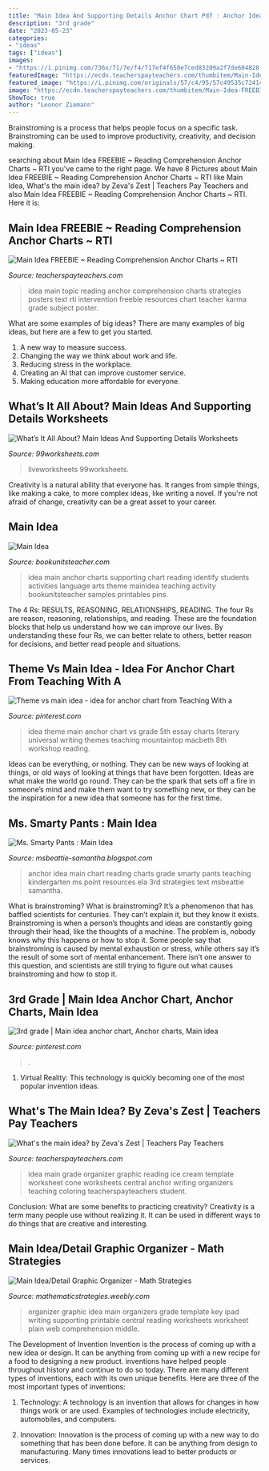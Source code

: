 ```yaml
---
title: "Main Idea And Supporting Details Anchor Chart Pdf : Anchor Idea Main Chart Reading Charts Grade Smarty Pants Teaching Kindergarten Ms Point Resources Ela 3rd Strategies Text Msbeattie Samantha"
description: "3rd grade"
date: "2023-05-23"
categories:
- "ideas"
tags: ["ideas"]
images:
- "https://i.pinimg.com/736x/71/7e/f4/717ef4f650e7ced83209a2f7de604828.jpg"
featuredImage: "https://ecdn.teacherspayteachers.com/thumbitem/Main-Idea-FREEBIE-Reading-Comprehension-Anchor-Charts-RTI-Intervention-1740347-1487717249/original-1740347-3.jpg"
featured_image: "https://i.pinimg.com/originals/57/c4/95/57c49535c724140cc1c8d91ad9ab3ebd.jpg"
image: "https://ecdn.teacherspayteachers.com/thumbitem/Main-Idea-FREEBIE-Reading-Comprehension-Anchor-Charts-RTI-Intervention-1740347-1487717249/original-1740347-3.jpg"
ShowToc: true
author: "Leonor Ziemann"
---
```



Brainstroming is a process that helps people focus on a specific task. Brainstroming can be used to improve productivity, creativity, and decision making.

	

		
searching about Main Idea FREEBIE ~ Reading Comprehension Anchor Charts ~ RTI you've came to the right page. We have 8 Pictures about Main Idea FREEBIE ~ Reading Comprehension Anchor Charts ~ RTI like Main Idea, What&#039;s the main idea? by Zeva&#039;s Zest | Teachers Pay Teachers and also Main Idea FREEBIE ~ Reading Comprehension Anchor Charts ~ RTI. Here it is:
		
    
## Main Idea FREEBIE ~ Reading Comprehension Anchor Charts ~ RTI

<img loading=lazy src="https://ecdn.teacherspayteachers.com/thumbitem/Main-Idea-FREEBIE-Reading-Comprehension-Anchor-Charts-RTI-Intervention-1740347-1487717249/original-1740347-3.jpg" onerror="this.onerror=null;this.src='https://tse2.mm.bing.net/th?id=OIP.S8n-RTt6Gpi8-qL5p5o26AAAAA&amp;pid=15.1';" alt="Main Idea FREEBIE ~ Reading Comprehension Anchor Charts ~ RTI">

_Source: teacherspayteachers.com_

>idea main topic reading anchor comprehension charts strategies posters text rti intervention freebie resources chart teacher karma grade subject poster. 

	

What are some examples of big ideas?
There are many examples of big ideas, but here are a few to get you started. 
1. A new way to measure success. 
2. Changing the way we think about work and life. 
3. Reducing stress in the workplace. 
4. Creating an AI that can improve customer service. 
5. Making education more affordable for everyone.

    
## What’s It All About? Main Ideas And Supporting Details Worksheets

<img loading=lazy src="https://www.99worksheets.com/wp-content/uploads/2021/05/main_idea_and_supporting_details__worksheet_4.jpg" onerror="this.onerror=null;this.src='https://tse2.mm.bing.net/th?id=OIP.-U9XN202zzqYbne0HkT77QHaJk&amp;pid=15.1';" alt="What’s It All About? Main Ideas And Supporting Details Worksheets">

_Source: 99worksheets.com_

>liveworksheets 99worksheets. 

	

Creativity is a natural ability that everyone has. It ranges from simple things, like making a cake, to more complex ideas, like writing a novel. If you're not afraid of change, creativity can be a great asset to your career.

    
## Main Idea

<img loading=lazy src="https://bookunitsteacher.com/flipchart/reading/mainidea/mainidea.jpg" onerror="this.onerror=null;this.src='https://tse4.mm.bing.net/th?id=OIP.tqT9J0xMepkEC-NKxzmzHAHaK7&amp;pid=15.1';" alt="Main Idea">

_Source: bookunitsteacher.com_

>idea main anchor charts supporting chart reading identify students activities language arts theme mainidea teaching activity bookunitsteacher samples printables pins. 

	

The 4 Rs: RESULTS, REASONING, RELATIONSHIPS, READING.
The four Rs are reason, reasoning, relationships, and reading. These are the foundation blocks that help us understand how we can improve our lives. By understanding these four Rs, we can better relate to others, better reason for decisions, and better read people and situations.

    
## Theme Vs Main Idea - Idea For Anchor Chart From Teaching With A

<img loading=lazy src="https://i.pinimg.com/originals/57/c4/95/57c49535c724140cc1c8d91ad9ab3ebd.jpg" onerror="this.onerror=null;this.src='https://tse4.mm.bing.net/th?id=OIP.HeOH-30Q1nN_cVDSCL09EwHaHo&amp;pid=15.1';" alt="Theme vs main idea - idea for anchor chart from Teaching With a">

_Source: pinterest.com_

>idea theme main anchor chart vs grade 5th essay charts literary universal writing themes teaching mountaintop macbeth 8th workshop reading. 

	

Ideas can be everything, or nothing. They can be new ways of looking at things, or old ways of looking at things that have been forgotten. Ideas are what make the world go round. They can be the spark that sets off a fire in someone’s mind and make them want to try something new, or they can be the inspiration for a new idea that someone has for the first time.

    
## Ms. Smarty Pants : Main Idea

<img loading=lazy src="http://3.bp.blogspot.com/-8Jm-ZeTswiI/UlR34YDazcI/AAAAAAAAD6k/xI15zPLwPW0/s1600/Slide5.jpg" onerror="this.onerror=null;this.src='https://tse4.mm.bing.net/th?id=OIP.Swjz3uPeltkCCrnFws0v6wHaJ4&amp;pid=15.1';" alt="Ms. Smarty Pants : Main Idea">

_Source: msbeattie-samantha.blogspot.com_

>anchor idea main chart reading charts grade smarty pants teaching kindergarten ms point resources ela 3rd strategies text msbeattie samantha. 

	

What is brainstroming?
What is brainstroming? It’s a phenomenon that has baffled scientists for centuries. They can’t explain it, but they know it exists. Brainstroming is when a person’s thoughts and ideas are constantly going through their head, like the thoughts of a machine. The problem is, nobody knows why this happens or how to stop it. Some people say that brainstroming is caused by mental exhaustion or stress, while others say it’s the result of some sort of mental enhancement. There isn’t one answer to this question, and scientists are still trying to figure out what causes brainstroming and how to stop it.

    
## 3rd Grade | Main Idea Anchor Chart, Anchor Charts, Main Idea

<img loading=lazy src="https://i.pinimg.com/736x/71/7e/f4/717ef4f650e7ced83209a2f7de604828.jpg" onerror="this.onerror=null;this.src='https://tse2.mm.bing.net/th?id=OIP.Zqksue-tSsFfiHzruuLwRQHaJ3&amp;pid=15.1';" alt="3rd grade | Main idea anchor chart, Anchor charts, Main idea">

_Source: pinterest.com_

>. 

	

1. Virtual Reality: This technology is quickly becoming one of the most popular invention ideas.

    
## What&#039;s The Main Idea? By Zeva&#039;s Zest | Teachers Pay Teachers

<img loading=lazy src="https://ecdn.teacherspayteachers.com/thumbitem/What-s-the-main-idea--2103044-1508955455/original-2103044-1.jpg" onerror="this.onerror=null;this.src='https://tse4.mm.bing.net/th?id=OIP.D-zVgbbn2KM9r29A1Jeg_wAAAA&amp;pid=15.1';" alt="What&#039;s the main idea? by Zeva&#039;s Zest | Teachers Pay Teachers">

_Source: teacherspayteachers.com_

>idea main grade organizer graphic reading ice cream template worksheet cone worksheets central anchor writing organizers teaching coloring teacherspayteachers student. 

	

Conclusion: What are some benefits to practicing creativity?
Creativity is a term many people use without realizing it. It can be used in different ways to do things that are creative and interesting.

    
## Main Idea/Detail Graphic Organizer - Math Strategies

<img loading=lazy src="http://mathematicstrategies.weebly.com/uploads/5/2/9/1/52913467/7617858_orig.png" onerror="this.onerror=null;this.src='https://tse3.mm.bing.net/th?id=OIP.MBChTvIDpyc8wfdSOI5VWwHaJn&amp;pid=15.1';" alt="Main Idea/Detail Graphic Organizer - Math Strategies">

_Source: mathematicstrategies.weebly.com_

>organizer graphic idea main organizers grade template key ipad writing supporting printable central reading worksheets worksheet plain web comprehension middle. 

	

The Development of Invention
Invention is the process of coming up with a new idea or design. It can be anything from coming up with a new recipe for a food to designing a new product. inventions have helped people throughout history and continue to do so today. There are many different types of inventions, each with its own unique benefits. Here are three of the most important types of inventions:
1) Technology: A technology is an invention that allows for changes in how things work or are used. Examples of technologies include electricity, automobiles, and computers.

2) Innovation: Innovation is the process of coming up with a new way to do something that has been done before. It can be anything from design to manufacturing. Many times innovations lead to better products or services.


